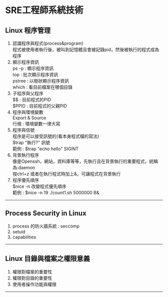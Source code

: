 # SRE工程師系統技術  
## Linux 程序管理  


1. 認識程序與程式(process&program)  
程式被使用者執行後，被叫到記憶體且會被記錄pid，然後被執行的程式成為程序  
2. 顯示程序資訊  
ps -p : 顯示程序資訊  
top : 批次顯示程序資訊  
pstree : 以樹狀顯示程序資訊  
which : 看目前檔案在哪個目錄  
3. 子程序與父程序  
\$$ : 目前程式的PID      
\$PPID : 目前程式的父親PID    
4. 程序與環境變數  
Export & Source  
行規 : 環境變數一律大寫  
5. 程序與信號  
程序是可以接受訊號的(看本身程式檔的寫法)  
\$trap "執行?" 訊號  
範例 : \$trap "echo hello" SIGINT  
6. 背景執行程序   
像是Openssh，網站，資料庫等等，先執行且在背景執行的重要程式，統稱為:daemon  
按ctrl+z 或者在執行程式時加上&，可讓程式在背景執行  
7. 程序優先順序  
\$nice -n 改變程式優先順序  
範例 : \$nice -n 19 ./count1.sh 5000000 B&  


---

## Process Security in Linux
1. process 的防火牆系統 : seccomp  
2. setuid  
3. capabilities  



---
## Linux 目錄與檔案之權限意義
1. 權限對檔案的重要性
2. 權限對目錄的重要性
3. 使用者操作功能與權限

---





